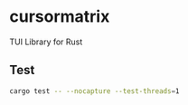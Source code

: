 # cursormatrix

TUI Library for Rust


## Test

```bash
cargo test -- --nocapture --test-threads=1
```
